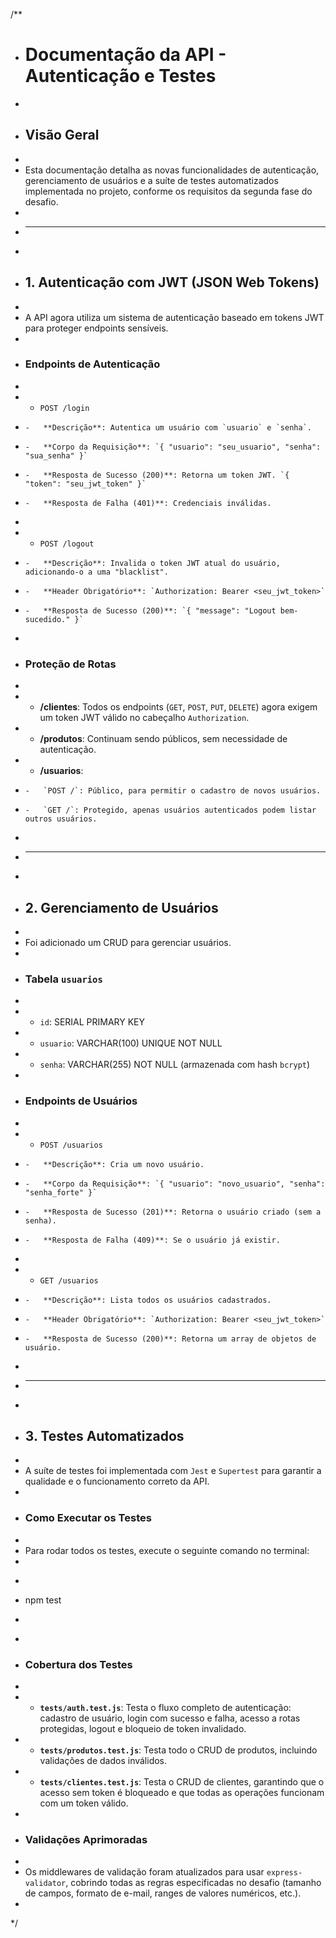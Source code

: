 /**
 * # Documentação da API - Autenticação e Testes
 * 
 * ## Visão Geral
 * 
 * Esta documentação detalha as novas funcionalidades de autenticação, gerenciamento de usuários e a suíte de testes automatizados implementada no projeto, conforme os requisitos da segunda fase do desafio.
 * 
 * ---
 * 
 * ## 1. Autenticação com JWT (JSON Web Tokens)
 * 
 * A API agora utiliza um sistema de autenticação baseado em tokens JWT para proteger endpoints sensíveis.
 * 
 * ### Endpoints de Autenticação
 * 
 * -   `POST /login`
 *     -   **Descrição**: Autentica um usuário com `usuario` e `senha`.
 *     -   **Corpo da Requisição**: `{ "usuario": "seu_usuario", "senha": "sua_senha" }`
 *     -   **Resposta de Sucesso (200)**: Retorna um token JWT. `{ "token": "seu_jwt_token" }`
 *     -   **Resposta de Falha (401)**: Credenciais inválidas.
 * 
 * -   `POST /logout`
 *     -   **Descrição**: Invalida o token JWT atual do usuário, adicionando-o a uma "blacklist".
 *     -   **Header Obrigatório**: `Authorization: Bearer <seu_jwt_token>`
 *     -   **Resposta de Sucesso (200)**: `{ "message": "Logout bem-sucedido." }`
 * 
 * ### Proteção de Rotas
 * 
 * -   **/clientes**: Todos os endpoints (`GET`, `POST`, `PUT`, `DELETE`) agora exigem um token JWT válido no cabeçalho `Authorization`.
 * -   **/produtos**: Continuam sendo públicos, sem necessidade de autenticação.
 * -   **/usuarios**: 
 *     -   `POST /`: Público, para permitir o cadastro de novos usuários.
 *     -   `GET /`: Protegido, apenas usuários autenticados podem listar outros usuários.
 * 
 * ---
 * 
 * ## 2. Gerenciamento de Usuários
 * 
 * Foi adicionado um CRUD para gerenciar usuários.
 * 
 * ### Tabela `usuarios`
 * 
 * -   `id`: SERIAL PRIMARY KEY
 * -   `usuario`: VARCHAR(100) UNIQUE NOT NULL
 * -   `senha`: VARCHAR(255) NOT NULL (armazenada com hash `bcrypt`)
 * 
 * ### Endpoints de Usuários
 * 
 * -   `POST /usuarios`
 *     -   **Descrição**: Cria um novo usuário.
 *     -   **Corpo da Requisição**: `{ "usuario": "novo_usuario", "senha": "senha_forte" }`
 *     -   **Resposta de Sucesso (201)**: Retorna o usuário criado (sem a senha).
 *     -   **Resposta de Falha (409)**: Se o usuário já existir.
 * 
 * -   `GET /usuarios`
 *     -   **Descrição**: Lista todos os usuários cadastrados.
 *     -   **Header Obrigatório**: `Authorization: Bearer <seu_jwt_token>`
 *     -   **Resposta de Sucesso (200)**: Retorna um array de objetos de usuário.
 * 
 * ---
 * 
 * ## 3. Testes Automatizados
 * 
 * A suíte de testes foi implementada com `Jest` e `Supertest` para garantir a qualidade e o funcionamento correto da API.
 * 
 * ### Como Executar os Testes
 * 
 * Para rodar todos os testes, execute o seguinte comando no terminal:
 * 
 * ```bash
 * npm test
 * ```
 * 
 * ### Cobertura dos Testes
 * 
 * -   **`tests/auth.test.js`**: Testa o fluxo completo de autenticação: cadastro de usuário, login com sucesso e falha, acesso a rotas protegidas, logout e bloqueio de token invalidado.
 * -   **`tests/produtos.test.js`**: Testa todo o CRUD de produtos, incluindo validações de dados inválidos.
 * -   **`tests/clientes.test.js`**: Testa o CRUD de clientes, garantindo que o acesso sem token é bloqueado e que todas as operações funcionam com um token válido.
 * 
 * ### Validações Aprimoradas
 * 
 * Os middlewares de validação foram atualizados para usar `express-validator`, cobrindo todas as regras especificadas no desafio (tamanho de campos, formato de e-mail, ranges de valores numéricos, etc.).
 * 
 */ 